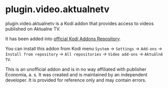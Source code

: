 # plugin.video.aktualnetv

plugin.video.aktualnetv is a Kodi addon that provides access to videos published on Aktualne TV.

It has been added into [official Kodi Addons Repository](http://addons.kodi.tv/show/plugin.video.aktualnetv/).

You can install this addon from Kodi menu `System` → `Settings` → `Add-ons` → `Install from repository` → `All repositories` → `Video add-ons` → `Aktuálně TV`.

This is an unofficial addon and is in no way affiliated with publisher Economia, a. s. It was created and is maintained by an independent developer. It is provided for reference only and may contain errors.
